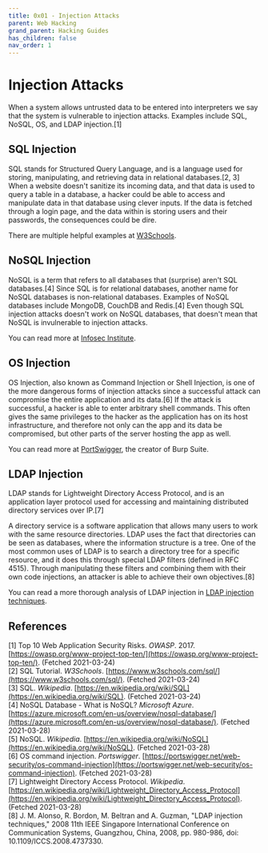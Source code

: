 ```yaml
---
title: 0x01 - Injection Attacks
parent: Web Hacking
grand_parent: Hacking Guides
has_children: false
nav_order: 1
---
```


# Injection Attacks
When a system allows untrusted data to be entered into interpreters we say that the system is vulnerable to injection attacks. Examples include SQL, NoSQL, OS, and LDAP injection.[1]

## SQL Injection
SQL stands for Structured Query Language, and is a language used for storing, manipulating, and retrieving data in relational databases.[2, 3] When a website doesn't sanitize its incoming data, and that data is used to query a table in a database, a hacker could be able to access and manipulate data in that database using clever inputs. If the data is fetched through a login page, and the data within is storing users and their passwords, the consequences could be dire.

There are multiple helpful examples at [W3Schools](https://www.w3schools.com/sql/sql_injection.asp).

## NoSQL Injection
NoSQL is a term that refers to all databases that (surprise) aren't SQL databases.[4] Since SQL is for relational databases, another name for NoSQL databases is non-relational databases. Examples of NoSQL databases include MongoDB, CouchDB and Redis.[4] Even though SQL injection attacks doesn't work on NoSQL databases, that doesn't mean that NoSQL is invulnerable to injection attacks.

You can read more at [Infosec Institute](https://resources.infosecinstitute.com/topic/what-is-nosql-injection/).

## OS Injection
OS Injection, also known as Command Injection or Shell Injection, is one of the more dangerous forms of injection attacks since a successful attack can compromise the entire application and its data.[6] If the attack is successful, a hacker is able to enter arbitrary shell commands. This often gives the same privileges to the hacker as the application has on its host infrastructure, and therefore not only can the app and its data be compromised, but other parts of the server hosting the app as well.

You can read more at [PortSwigger](https://portswigger.net/web-security/os-command-injection), the creator of Burp Suite.

## LDAP Injection
LDAP stands for Lightweight Directory Access Protocol, and is an application layer protocol used for accessing and maintaining distributed directory services over IP.[7]

A directory service is a software application that allows many users to work with the same resource directories.
LDAP uses the fact that directories can be seen as databases, where the information structure is a tree. One of the most common uses of LDAP is to search a directory tree for a specific resource, and it does this through special LDAP filters (defined in RFC 4515). Through manipulating these filters and combining them with their own code injections, an attacker is able to achieve their own objectives.[8]

You can read a more thorough analysis of LDAP injection in [LDAP injection techniques](https://www.researchgate.net/publication/224366575_LDAP_injection_techniques).


## References
[1] Top 10 Web Application Security Risks. *OWASP*. 2017. [https://owasp.org/www-project-top-ten/](https://owasp.org/www-project-top-ten/). (Fetched 2021-03-24)<br>
[2] SQL Tutorial. *W3Schools*. [https://www.w3schools.com/sql/](https://www.w3schools.com/sql/). (Fetched 2021-03-24)<br>
[3] SQL. *Wikipedia*. [https://en.wikipedia.org/wiki/SQL](https://en.wikipedia.org/wiki/SQL). (Fetched 2021-03-24)<br>
[4] NoSQL Database - What is NoSQL? *Microsoft Azure*. [https://azure.microsoft.com/en-us/overview/nosql-database/](https://azure.microsoft.com/en-us/overview/nosql-database/). (Fetched 2021-03-28)<br>
[5] NoSQL. *Wikipedia*. [https://en.wikipedia.org/wiki/NoSQL](https://en.wikipedia.org/wiki/NoSQL). (Fetched 2021-03-28)<br>
[6] OS command injection. *Portswigger*. [https://portswigger.net/web-security/os-command-injection](https://portswigger.net/web-security/os-command-injection). (Fetched 2021-03-28)<br>
[7] Lightweight Directory Access Protocol. *Wikipedia*. [https://en.wikipedia.org/wiki/Lightweight_Directory_Access_Protocol](https://en.wikipedia.org/wiki/Lightweight_Directory_Access_Protocol). (Fetched 2021-03-28)<br>
[8] J. M. Alonso, R. Bordon, M. Beltran and A. Guzman, "LDAP injection techniques," 2008 11th IEEE Singapore International Conference on Communication Systems, Guangzhou, China, 2008, pp. 980-986, doi: 10.1109/ICCS.2008.4737330.<br>